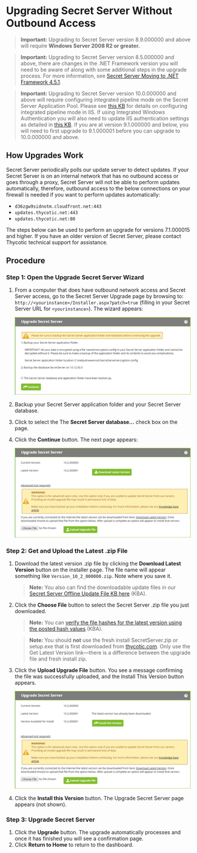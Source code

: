 [title]: # (Upgrading Secret Server Without Outbound Access)
[tags]: # (Setup, Upgrading)
[priority]: #

# Upgrading Secret Server Without Outbound Access

> **Important:** Upgrading to Secret Server version 8.9.000000 and above will require **Windows Server 2008 R2 or greater.**

> **Important:** Upgrading to Secret Server version 8.5.000000 and above, there are changes in the .NET Framework version you will need to be aware of along with some additional steps in the upgrade process. For more information, see [Secret Server Moving to .NET Framework 4.5.1](https://thycotic.force.com/support/s/article/Secret-Server-Moving-to-NET-Framework-4-5-1).

> **Important:** Upgrading to Secret Server version 10.0.000000 and above will require configuring integrated pipeline mode on the Secret Server Application Pool. Please see [this KB](http://updates.thycotic.net/link.ashx?IisPiplineIntegratedKnowledgeBase) for details on configuring integrated pipeline mode in IIS. If using Integrated Windows Authentication you will also need to update IIS authentication settings as detailed in [this KB](http://updates.thycotic.net/link.ashx?SS_10_IntegratedWindowsAuthentication). If you are at version 9.1.000000 and below, you will need to first upgrade to 9.1.000001 before you can upgrade to 10.0.000000 and above.

## How Upgrades Work

Secret Server periodically polls our update server to detect updates. If your Secret Server is on an internal network that has no outbound access or goes through a proxy, Secret Server will not be able to perform updates automatically, therefore, outbound access to the below connections on your firewall is needed if you want to perform updates automatically:

- `d36zgw9sidnotm.cloudfront.net:443`
- `updates.thycotic.net:443`
- `updates.thycotic.net:80`

The steps below can be used to perform an upgrade for versions 7.1.000015 and higher. If you have an older version of Secret Server, please contact Thycotic technical support for assistance.

## Procedure

### Step 1: Open the Upgrade Secret Server Wizard

1. From a computer that does have outbound network access and Secret Server access, go to the Secret Server Upgrade page by browsing to: `http://<yourinstance>/Installer.aspx?patch=true` (filling in your Secret Server URL for `<yourinstance>`). The wizard appears:

   ![User-added image](images/clip_image002.png)

1. Backup your Secret Server application folder and your Secret Server database. 

1. Click to select the The **Secret Server database…** check box on the page.

1. Click the **Continue** button. The next page appears:

   ![User-added image](images/clip_image004.png)

### Step 2: Get and Upload the Latest .zip File

1. Download the latest version .zip file by clicking the **Download Latest Version** button on the installer page. The file name will appear something like `Version_10_2_000000.zip`. Note where you save it.
   
   > **Note:** You also can find the downloadable update files in our[ Secret Server Offline Update File KB here](https://thycotic.force.com/support/s/article/Secret-Server-Offline-Update-File) (KBA).
   
1. Click the **Choose File** button to select the Secret Server .zip file you just downloaded.

   > **Note:** You can [verify the file hashes for the latest version using the posted hash values](https://thycotic.force.com/support/s/article/Secret-Server-Download-Hashes) (KBA).
   
   > **Note:** You should **not** use the fresh install SecretServer.zip or setup.exe that is first downloaded from [thycotic.com](http://thycotic.com). Only use the Get Latest Version link—there is a difference between the upgrade file and fresh install zip.
   
1. Click the **Upload Upgrade File** button. You see a message confirming the file was successfully uploaded, and the Install This Version button appears.

   ![User-added image](images/clip_image006.png)

1. Click the **Install this Version** button. The Upgrade Secret Server page appears (not shown).

###  Step 3: Upgrade Secret Server

1. Click the **Upgrade** button. The upgrade automatically processes and once it has finished you will see a confirmation page. 
1. Click **Return to Home** to return to the dashboard.

 